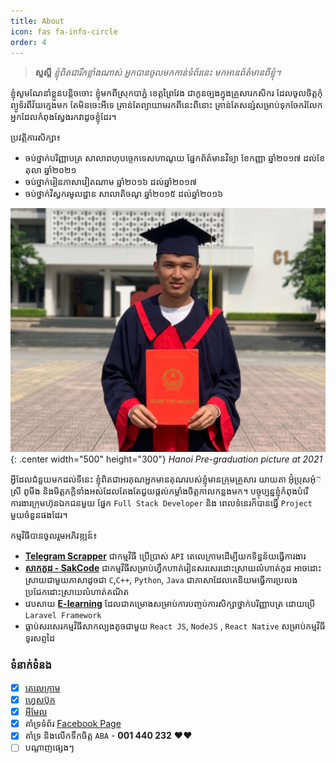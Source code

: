 ```yaml
---
title: About
icon: fas fa-info-circle
order: 4
---
```


> **សួស្តី** _ខ្ញុំពិតជារីកខ្លាំងណាស់ អ្នកបានចូលមកកាន់ទំព័រនេះ មកអានព័ត៌មានពីខ្ញុំ។_

ខ្ញុំសូមណែនាំខ្លួនបន្តិចចោះ ខ្ញុំមកពីស្រុកបាភ្នំ ខេត្តព្រៃវែង ជាកូនច្បងក្នុងគ្រួសារកសិករ ដែលចូលចិត្តកុំព្យូទ័រពីវ័យក្មេងមក តែមិនចេះអីទេ គ្រាន់តែព្យាយាមរកពីនេះពីនោះ គ្រាន់តែសន្សំសម្រាប់ទុកចែករំលែកអ្នកដែលកំពុងស្វែងរកវាដូចខ្ញុំដែរ។

ប្រវត្តិការសិក្សា៖

- ចប់ថ្នាក់បរិញ្ញាបត្រ សាលាពហុបច្ចេកទេសហាណូយ ផ្នែកព័ត៌មានវិទ្យា ខែកញ្ញា ឆ្នាំ២០១៧ ដល់ខែតុលា ឆ្នាំ២០២១
- ចប់ថ្នាក់រៀនភាសាវៀតណាម ឆ្នាំ២០១៦ ដល់ឆ្នាំ២០១៧
- ចប់ថ្នាក់វិស្វករមូលដ្ឋាន សាលាតិចណូ ឆ្នាំ២០១៥ ដល់ឆ្នាំ២០១៦

![Profile Picture](../assets/img/authors/graduate.jpg){: .center width="500" height="300"}
_Hanoi Pre-graduation picture at 2021_

អ្វីដែលជំនួយមកដល់ទីនេះ ខ្ញុំពិតជាអរគុណអ្នកមានគុណរបស់ខ្ញុំមានក្រុមគ្រួសារ យាយតា អ៊ុំប្រុសអុំ៊ស្រី ពូមីង និងមិត្តភក្តិទាំងអស់ដែលតែងតែជួយផ្តល់កម្លាំងចិត្តកាលកន្លងមក។ បច្ចុប្បន្នខ្ញុំកំពុងបំរើ ការងារក្រុមហ៊ុនឯកជនមួយ ផ្នែក `Full Stack Developer` និង ពេលទំនេរក៏បានធ្វើ `Project` មួយចំនួនផងដែរ។

កម្មវិធីបានចូលរួមអភិវឌ្ឍន៍៖

- **[Telegram Scrapper](https://github.com/samreachyan/telegram)** ជាកម្មវិធី ប្រើប្រាស់ `API` តេលេក្រាមដើម្បីយកទិន្នន័យធ្វើការងារ
- **[សាកកូដ - SakCode](https://sakcode.net)**
  ជាកម្មវិធីសម្រាប់ហ្វឹកហាត់រៀនសរសេរដោះស្រាយលំហាត់កូដ អាចដោះស្រាយជាមួយភាសាដូចជា `C`,`C++`, `Python`, `Java` ជាភាសាដែលគេនិយមធ្វើការប្រលងប្រជែកដោះស្រាយលំហាត់គណិត
- វេបសាយ **[E-learning](https://github.com/samreachyan/project-datn)** ដែលជាគម្រោងសម្រាប់ការបញ្ចប់ការសិក្សាថ្នាក់បរិញ្ញាបត្រ ដោយប្រើ `Laravel Framework`
- ធ្លាប់សរសេរកម្មវិធីសាកល្បងតូចជាមួយ `React JS`, `NodeJS` , `React Native` សម្រាប់កម្មវិធីទូរសព្ទដៃ

### ទំនាក់ទំនង

- [x] [តេលេក្រាម](https://t.me/samreachyan)
- [x] [ហ្វេសប៊ុក](https://me.fb.com/yan.samreach)
- [x] [អ៊ីមែល](mailto:samreachyan@gmail.com)
- [x] គាំទ្រទំព័រ [Facebook Page](https://www.facebook.com/samreachyan.sakcode)
- [x] គាំទ្រ និងលើកទឹកចិត្ត `ABA` - **001 440 232** ❤️❤️
- [ ] បណ្តាញផ្សេងៗ
